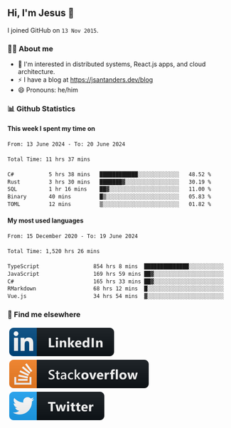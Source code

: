 ## Hi, I'm Jesus 👋

I joined GitHub on `13 Nov 2015`.

<!-- Talking about you -->

### 👨‍💻 About me

- 👦 I'm interested in distributed systems, React.js apps, and cloud architecture.
- ⚡️ I have a blog at <https://jsantanders.dev/blog>
- 😄 Pronouns: he/him

### 📊 Github Statistics

#### This week I spent my time on

<!--START_SECTION:weekly-->

```txt
From: 13 June 2024 - To: 20 June 2024

Total Time: 11 hrs 37 mins

C#           5 hrs 38 mins   ████████████░░░░░░░░░░░░░   48.52 %
Rust         3 hrs 30 mins   ███████▓░░░░░░░░░░░░░░░░░   30.19 %
SQL          1 hr 16 mins    ██▓░░░░░░░░░░░░░░░░░░░░░░   11.00 %
Binary       40 mins         █▒░░░░░░░░░░░░░░░░░░░░░░░   05.83 %
TOML         12 mins         ▒░░░░░░░░░░░░░░░░░░░░░░░░   01.82 %
```

<!--END_SECTION:weekly-->

#### My most used languages

<!--START_SECTION:alltime-->

```txt
From: 15 December 2020 - To: 19 June 2024

Total Time: 1,520 hrs 26 mins

TypeScript                 854 hrs 8 mins  ██████████████░░░░░░░░░░░   56.18 %
JavaScript                 169 hrs 59 mins ██▓░░░░░░░░░░░░░░░░░░░░░░   11.18 %
C#                         165 hrs 33 mins ██▓░░░░░░░░░░░░░░░░░░░░░░   10.89 %
RMarkdown                  68 hrs 12 mins  █░░░░░░░░░░░░░░░░░░░░░░░░   04.49 %
Vue.js                     34 hrs 54 mins  ▓░░░░░░░░░░░░░░░░░░░░░░░░   02.30 %
```

<!--END_SECTION:alltime-->

### 📢 Find me elsewhere

<p>
  <a target="_blank" href="https://linkedin.com/in/jsantanders">
    <img src="https://github.com/jsantanders/jsantanders/blob/master/img/linkedin.svg" alt="LinkedIn" style="vertical-align:top; margin:4px">
  </a>
  
  <a target="_blank" href="https://stackoverflow.com/users/7318331/jesus-santander">
    <img src="https://github.com/jsantanders/jsantanders/blob/master/img/stackoverflow.svg" alt="StackOverflow" style="vertical-align:top; margin:4px">
  </a>
  
  <a target="_blank" href="http://twitter.com/jsantanders">
    <img src="https://github.com/jsantanders/jsantanders/blob/master/img/twitter.svg" alt="Twitter" style="vertical-align:top; margin:4px">
  </a>
</p>
